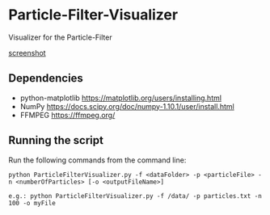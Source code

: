# Particle-Filter-Visualizer
Visualizer for the Particle-Filter

[screenshot](Screenshot.png)

## Dependencies
* python-matplotlib https://matplotlib.org/users/installing.html
* NumPy https://docs.scipy.org/doc/numpy-1.10.1/user/install.html
* FFMPEG https://ffmpeg.org/

## Running the script
Run the following commands from the command line:
```
python ParticleFilterVisualizer.py -f <dataFolder> -p <particleFile> -n <numberOfParticles> [-o <outputFileName>]

e.g.: python ParticleFilterVisualizer.py -f /data/ -p particles.txt -n 100 -o myFile
```